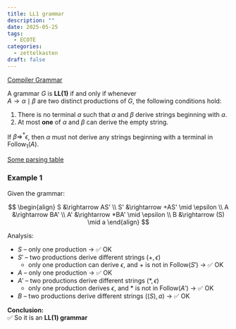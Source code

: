 ```yaml
---
title: LL1 grammar
description: ""
date: 2025-05-25
tags:
  - ECOTE
categories:
  - zettelkasten
draft: false
---
```


[Compiler Grammar](Compiler%20Grammar)

A grammar $G$ is **LL(1)** if and only if whenever  
$A \rightarrow \alpha \mid \beta$ are two distinct productions of $G$, the following conditions hold:

1. There is no terminal $a$ such that $\alpha$ and $\beta$ derive strings beginning with $a$.
2. At most **one** of $\alpha$ and $\beta$ can derive the empty string.

If $\beta \Rightarrow^* \epsilon$, then $\alpha$ must not derive any strings beginning with a terminal in $\text{Follow}_1(A)$.

[Some parsing table](Some%20parsing%20table.md)

### Example 1

Given the grammar:

$$
\begin{align}
S &\rightarrow AS' \\
S' &\rightarrow +AS' \mid \epsilon \\
A &\rightarrow BA' \\
A' &\rightarrow *BA' \mid \epsilon \\
B &\rightarrow (S) \mid a
\end{align}
$$

Analysis:
- $S$ – only one production → ✅ OK
- $S'$ – two productions derive different strings ($+, \epsilon$)  
  - only one production can derive $\epsilon$, and $+$ is not in Follow($S'$) → ✅ OK
- $A$ – only one production → ✅ OK
- $A'$ – two productions derive different strings ($*, \epsilon$)  
  - only one production derives $\epsilon$, and $*$ is not in Follow($A'$) → ✅ OK
- $B$ – two productions derive different strings ($(S), a$) → ✅ OK

**Conclusion:**  
✅ So it is an **LL(1) grammar**

